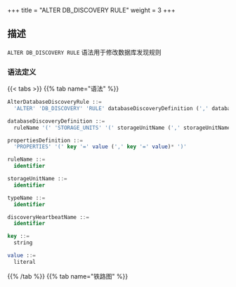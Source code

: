 +++
title = "ALTER DB_DISCOVERY RULE"
weight = 3
+++

## 描述

`ALTER DB_DISCOVERY RULE` 语法用于修改数据库发现规则

### 语法定义

{{< tabs >}}
{{% tab name="语法" %}}
```sql
AlterDatabaseDiscoveryRule ::=
  'ALTER' 'DB_DISCOVERY' 'RULE' databaseDiscoveryDefinition (',' databaseDiscoveryDefinition)*

databaseDiscoveryDefinition ::=
  ruleName '(' 'STORAGE_UNITS' '(' storageUnitName (',' storageUnitName)* ')' ',' 'TYPE' '(' 'NAME' '=' typeName (',' propertiesDefinition)? ')' ',' 'HEARTBEAT' '(' propertiesDefinition ')' ')' 

propertiesDefinition ::=
  'PROPERTIES' '(' key '=' value (',' key '=' value)* ')'

ruleName ::=
  identifier

storageUnitName ::=
  identifier

typeName ::=
  identifier

discoveryHeartbeatName ::=
  identifier

key ::=
  string

value ::=
  literal
```
{{% /tab %}}
{{% tab name="铁路图" %}}
<iframe frameborder="0" name="diagram" id="diagram" width="100%" height="100%"></iframe>
{{% /tab %}}
{{< /tabs >}}

### 补充说明

- `discoveryType` 指定数据库发现服务类型，`ShardingSphere` 内置支持 `MySQL.MGR`；

### 示例

- 修改数据库发现规则

```sql
ALTER DB_DISCOVERY RULE db_discovery_group_0 (
    STORAGE_UNITS(ds_0, ds_1, ds_2),
    TYPE(NAME='MySQL.MGR',PROPERTIES('group-name'='92504d5b-6dec')),
    HEARTBEAT(PROPERTIES('keep-alive-cron'='0/5 * * * * ?'))
);
```

### 保留字

`ALTER`、`DB_DISCOVERY`、`RULE`、`STORAGE_UNITS`、`TYPE`、`NAME`、`PROPERTIES`、`HEARTBEAT`

### 相关链接

- [保留字](/cn/reference/distsql/syntax/reserved-word/)